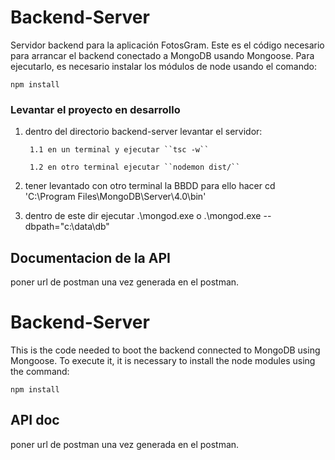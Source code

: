 # Backend-Server
Servidor backend para la aplicación FotosGram. Este es el código necesario para arrancar el backend conectado a MongoDB usando Mongoose.
Para ejecutarlo, es necesario instalar los módulos de node usando el comando:

```
npm install
```

### Levantar el proyecto en desarrollo
1. dentro del directorio backend-server levantar el servidor:

		1.1 en un terminal y ejecutar ``tsc -w``

		1.2 en otro terminal ejecutar ``nodemon dist/``

2. tener levantado con otro terminal la BBDD para ello hacer cd 'C:\Program Files\MongoDB\Server\4.0\bin\'

3. dentro de este dir ejecutar .\mongod.exe o .\mongod.exe --dbpath="c:\data\db"


## Documentacion de la API

poner url de postman una vez generada en el postman.


# Backend-Server
This is the code needed to boot the backend connected to MongoDB using Mongoose.
To execute it, it is necessary to install the node modules using the command:

```
npm install
```

## API doc

poner url de postman una vez generada en el postman.
